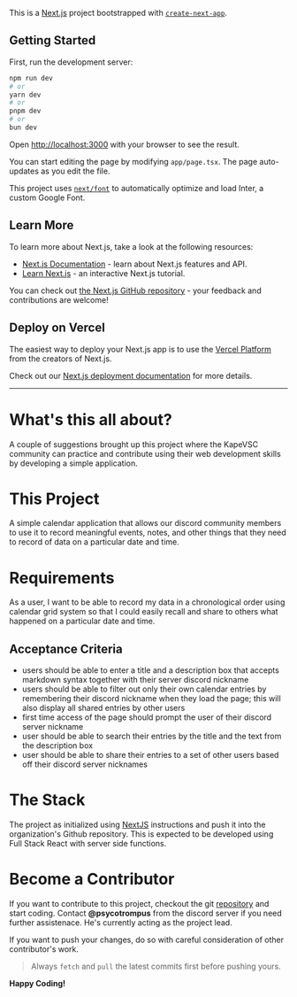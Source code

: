This is a [Next.js](https://nextjs.org/) project bootstrapped with [`create-next-app`](https://github.com/vercel/next.js/tree/canary/packages/create-next-app).

## Getting Started

First, run the development server:

```bash
npm run dev
# or
yarn dev
# or
pnpm dev
# or
bun dev
```

Open [http://localhost:3000](http://localhost:3000) with your browser to see the result.

You can start editing the page by modifying `app/page.tsx`. The page auto-updates as you edit the file.

This project uses [`next/font`](https://nextjs.org/docs/basic-features/font-optimization) to automatically optimize and load Inter, a custom Google Font.

## Learn More

To learn more about Next.js, take a look at the following resources:

- [Next.js Documentation](https://nextjs.org/docs) - learn about Next.js features and API.
- [Learn Next.js](https://nextjs.org/learn) - an interactive Next.js tutorial.

You can check out [the Next.js GitHub repository](https://github.com/vercel/next.js/) - your feedback and contributions are welcome!

## Deploy on Vercel

The easiest way to deploy your Next.js app is to use the [Vercel Platform](https://vercel.com/new?utm_medium=default-template&filter=next.js&utm_source=create-next-app&utm_campaign=create-next-app-readme) from the creators of Next.js.

Check out our [Next.js deployment documentation](https://nextjs.org/docs/deployment) for more details.

---------

# What's this all about?

A couple of suggestions brought up this project where the KapeVSC community can practice and contribute using their web development skills by developing a simple application.

# This Project

A simple calendar application that allows our discord community members to use it to record meaningful events, notes, and other things that they need to record of data on a particular date and time.

# Requirements

As a user, I want to be able to record my data in a chronological order using calendar grid system so that I could easily recall and share to others what happened on a particular date and time.

## Acceptance Criteria

- users should be able to enter a title and a description box that accepts markdown syntax together with their server discord nickname
- users should be able to filter out only their own calendar entries by remembering their discord nickname when they load the page; this will also display all shared entries by other users
- first time access of the page should prompt the user of their discord server nickname
- user should be able to search their entries by the title and the text from the description box
- user should be able to share their entries to a set of other users based off their discord server nicknames

# The Stack

The project as initialized using [NextJS](https://nextjs.org) instructions and push it into the organization's Github repository. This is expected to be developed using Full Stack React with server side functions.

# Become a Contributor

If you want to contribute to this project, checkout the git [repository](https://github.com/Programmer-Kape/kape-cal-collab) and start coding. Contact **@psycotrompus** from the discord server if you need further assistenace. He's currently acting as the project lead.

If you want to push your changes, do so with careful consideration of other contributor's work.

> Always `fetch` and `pull` the latest commits first before pushing yours.

**Happy Coding!**